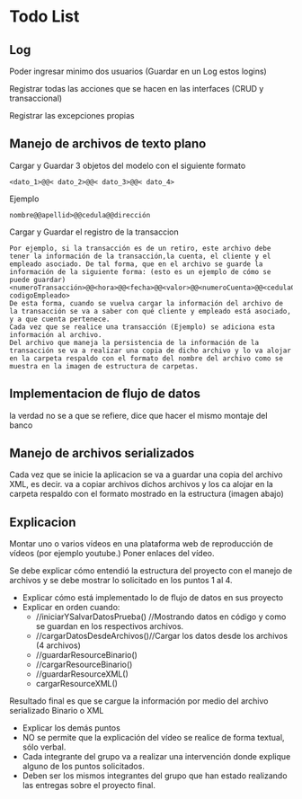 
# Todo List

## Log

Poder ingresar minimo dos usuarios (Guardar en  un Log estos logins)

Registrar todas las acciones que se hacen en las interfaces (CRUD y transaccional)

Registrar las excepciones propias

## Manejo de archivos de texto plano

Cargar y Guardar 3 objetos del modelo con el siguiente formato

``` code
<dato_1>@@< dato_2>@@< dato_3>@@< dato_4>
```

Ejemplo 
``` 
nombre@@apellid>@@cedula@@dirección
```

Cargar y Guardar el registro de la transaccion 
```
Por ejemplo, si la transacción es de un retiro, este archivo debe tener la información de la transacción,la cuenta, el cliente y el empleado asociado. De tal forma, que en el archivo se guarde la información de la siguiente forma: (esto es un ejemplo de cómo se puede guardar)
<numeroTransacción>@@<hora>@@<fecha>@@<valor>@@<numeroCuenta>@@<cedulaCliente>@@< codigoEmpleado>
De esta forma, cuando se vuelva cargar la información del archivo de la transacción se va a saber con qué cliente y empleado está asociado, y a que cuenta pertenece.
Cada vez que se realice una transacción (Ejemplo) se adiciona esta información al archivo.
Del archivo que maneja la persistencia de la información de la transacción se va a realizar una copia de dicho archivo y lo va alojar en la carpeta respaldo con el formato del nombre del archivo como se muestra en la imagen de estructura de carpetas.

```

## Implementacion de flujo de datos
la verdad no se a que se refiere, dice que hacer el mismo montaje del banco

## Manejo de archivos serializados

Cada vez que se inicie la aplicacion se va a guardar una copia del archivo XML, es decir. va a copiar archivos dichos archivos y los ca alojar en la carpeta respaldo con el formato mostrado en la estructura (imagen abajo)

## Explicacion

Montar uno o varios vídeos en una plataforma web de reproducción de vídeos (por ejemplo youtube.) Poner enlaces del vídeo. 

Se debe explicar cómo entendió la estructura del proyecto con el manejo de archivos y se debe mostrar lo solicitado en los puntos 1 al 4. 

- Explicar cómo está implementado lo de flujo de datos en sus proyecto
- Explicar en orden cuando:
  - //iniciarYSalvarDatosPrueba() //Mostrando datos en código y como se guardan en los respectivos archivos.
  - //cargarDatosDesdeArchivos()//Cargar los datos desde los archivos (4 archivos)
  - //guardarResourceBinario()
  - //cargarResourceBinario()    
  - //guardarResourceXML()    
  - cargarResourceXML()

Resultado final es que se cargue la información por medio del archivo serializado Binario o XML

- Explicar los demás puntos
- NO se permite que la explicación del vídeo se realice de forma textual, sólo verbal. 
- Cada integrante del grupo va a realizar una intervención donde explique alguno de los puntos solicitados.
- Deben ser los mismos integrantes del grupo que han estado realizando las entregas sobre el proyecto final.
